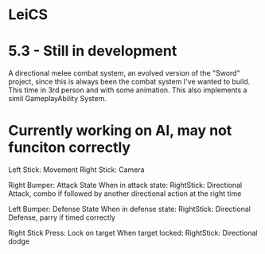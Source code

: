 # LeiCS

# 5.3 - Still in development

A directional melee combat system, an evolved version of the "Sword" project, since this is always been the combat system I've wanted to build.
This time in 3rd person and with some animation.
This also implements a simil GameplayAbility System.

# Currently working on AI, may not funciton correctly

Left Stick: Movement
Right Stick: Camera

Right Bumper: Attack State
When in attack state:
RightStick: Directional Attack, combo if followed by another directional action at the right time

Left Bumper: Defense State
When in defense state:
RightStick: Directional Defense, parry if timed correctly

Right Stick Press: Lock on target
When target locked:
RightStick: Directional dodge
